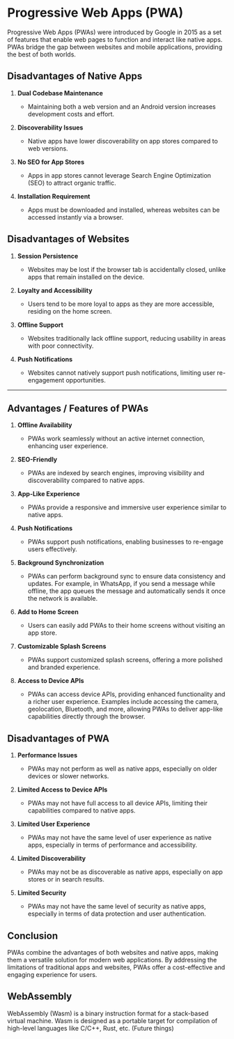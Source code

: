 # Progressive Web Apps (PWA)
Progressive Web Apps (PWAs) were introduced by Google in 2015 as a set of features that enable web pages to function and interact like native apps. PWAs bridge the gap between websites and mobile applications, providing the best of both worlds.

## Disadvantages of Native Apps

1. **Dual Codebase Maintenance**
   - Maintaining both a web version and an Android version increases development costs and effort.

2. **Discoverability Issues**
   - Native apps have lower discoverability on app stores compared to web versions.

3. **No SEO for App Stores**
   - Apps in app stores cannot leverage Search Engine Optimization (SEO) to attract organic traffic.

4. **Installation Requirement**
   - Apps must be downloaded and installed, whereas websites can be accessed instantly via a browser.

## Disadvantages of Websites

1. **Session Persistence**
   - Websites may be lost if the browser tab is accidentally closed, unlike apps that remain installed on the device.

2. **Loyalty and Accessibility**
   - Users tend to be more loyal to apps as they are more accessible, residing on the home screen.

3. **Offline Support**
   - Websites traditionally lack offline support, reducing usability in areas with poor connectivity.

4. **Push Notifications**
   - Websites cannot natively support push notifications, limiting user re-engagement opportunities.

---

## Advantages / Features of PWAs

1. **Offline Availability**
   - PWAs work seamlessly without an active internet connection, enhancing user experience.

2. **SEO-Friendly**
   - PWAs are indexed by search engines, improving visibility and discoverability compared to native apps.

3. **App-Like Experience**
   - PWAs provide a responsive and immersive user experience similar to native apps.

4. **Push Notifications**
   - PWAs support push notifications, enabling businesses to re-engage users effectively.

5. **Background Synchronization**
   - PWAs can perform background sync to ensure data consistency and updates. For example, in WhatsApp, if you send a message while offline, the app queues the message and automatically sends it once the network is available.


6. **Add to Home Screen**
   - Users can easily add PWAs to their home screens without visiting an app store.

7. **Customizable Splash Screens**
   - PWAs support customized splash screens, offering a more polished and branded experience.

8. **Access to Device APIs**
   - PWAs can access device APIs, providing enhanced functionality and a richer user experience. Examples include accessing the camera, geolocation, Bluetooth, and more, allowing PWAs to deliver app-like capabilities directly through the browser.


## Disadvantages of PWA

1. **Performance Issues**
   - PWAs may not perform as well as native apps, especially on older devices or slower networks.

2. **Limited Access to Device APIs**
   - PWAs may not have full access to all device APIs, limiting their capabilities compared to native apps.

3. **Limited User Experience**
   - PWAs may not have the same level of user experience as native apps, especially in terms of performance and accessibility.

4. **Limited Discoverability**
   - PWAs may not be as discoverable as native apps, especially on app stores or in search results.

5. **Limited Security**
   - PWAs may not have the same level of security as native apps, especially in terms of data protection and user authentication.


## Conclusion

PWAs combine the advantages of both websites and native apps, making them a versatile solution for modern web applications. By addressing the limitations of traditional apps and websites, PWAs offer a cost-effective and engaging experience for users.



## WebAssembly

WebAssembly (Wasm) is a binary instruction format for a stack-based virtual machine. Wasm is designed as a portable target for compilation of high-level languages like C/C++, Rust, etc. (Future things)

